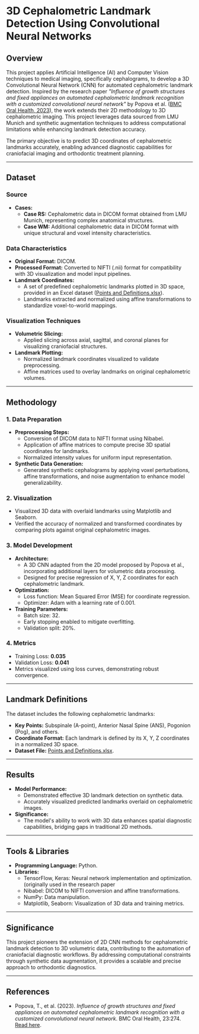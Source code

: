 # **3D Cephalometric Landmark Detection Using Convolutional Neural Networks**

## **Overview**
This project applies Artificial Intelligence (AI) and Computer Vision techniques to medical imaging, specifically cephalograms, to develop a 3D Convolutional Neural Network (CNN) for automated cephalometric landmark detection. Inspired by the research paper *"Influence of growth structures and fixed appliances on automated cephalometric landmark recognition with a customized convolutional neural network"* by Popova et al. ([BMC Oral Health, 2023](https://bmcoralhealth.biomedcentral.com/articles/10.1186/s12903-023-02984-2)), the work extends their 2D methodology to 3D cephalometric imaging. This project leverages data sourced from LMU Munich and synthetic augmentation techniques to address computational limitations while enhancing landmark detection accuracy.

The primary objective is to predict 3D coordinates of cephalometric landmarks accurately, enabling advanced diagnostic capabilities for craniofacial imaging and orthodontic treatment planning.

---

## **Dataset**
### **Source**
- **Cases:**
  - **Case RS:** Cephalometric data in DICOM format obtained from LMU Munich, representing complex anatomical structures.
  - **Case WM:** Additional cephalometric data in DICOM format with unique structural and voxel intensity characteristics.

### **Data Characteristics**
- **Original Format:** DICOM.
- **Processed Format:** Converted to NIFTI (.nii) format for compatibility with 3D visualization and model input pipelines.
- **Landmark Coordinates:**
  - A set of predefined cephalometric landmarks plotted in 3D space, provided in an Excel dataset ([Points and Definitions.xlsx](./Points%20and%20definitions.xlsx)).
  - Landmarks extracted and normalized using affine transformations to standardize voxel-to-world mappings.

### **Visualization Techniques**
- **Volumetric Slicing:**
  - Applied slicing across axial, sagittal, and coronal planes for visualizing craniofacial structures.
- **Landmark Plotting:**
  - Normalized landmark coordinates visualized to validate preprocessing.
  - Affine matrices used to overlay landmarks on original cephalometric volumes.

---

## **Methodology**
### **1. Data Preparation**
- **Preprocessing Steps:**
  - Conversion of DICOM data to NIFTI format using Nibabel.
  - Application of affine matrices to compute precise 3D spatial coordinates for landmarks.
  - Normalized intensity values for uniform input representation.
- **Synthetic Data Generation:**
  - Generated synthetic cephalograms by applying voxel perturbations, affine transformations, and noise augmentation to enhance model generalizability.

### **2. Visualization**
- Visualized 3D data with overlaid landmarks using Matplotlib and Seaborn.
- Verified the accuracy of normalized and transformed coordinates by comparing plots against original cephalometric images.

### **3. Model Development**
- **Architecture:**
  - A 3D CNN adapted from the 2D model proposed by Popova et al., incorporating additional layers for volumetric data processing.
  - Designed for precise regression of X, Y, Z coordinates for each cephalometric landmark.
- **Optimization:**
  - Loss function: Mean Squared Error (MSE) for coordinate regression.
  - Optimizer: Adam with a learning rate of 0.001.
- **Training Parameters:**
  - Batch size: 32.
  - Early stopping enabled to mitigate overfitting.
  - Validation split: 20%.

### **4. Metrics**
- Training Loss: **0.035**
- Validation Loss: **0.041**
- Metrics visualized using loss curves, demonstrating robust convergence.

---

## **Landmark Definitions**
The dataset includes the following cephalometric landmarks:
- **Key Points:** Subspinale (A-point), Anterior Nasal Spine (ANS), Pogonion (Pog), and others.
- **Coordinate Format:** Each landmark is defined by its X, Y, Z coordinates in a normalized 3D space.
- **Dataset File:** [Points and Definitions.xlsx](./Points%20and%20definitions.xlsx).

---

## **Results**
- **Model Performance:**
  - Demonstrated effective 3D landmark detection on synthetic data.
  - Accurately visualized predicted landmarks overlaid on cephalometric images.
- **Significance:**
  - The model's ability to work with 3D data enhances spatial diagnostic capabilities, bridging gaps in traditional 2D methods.

---

## **Tools & Libraries**
- **Programming Language:** Python.
- **Libraries:**
  - TensorFlow, Keras: Neural network implementation and optimization. (originally used in the research paper
  - Nibabel: DICOM to NIFTI conversion and affine transformations.
  - NumPy: Data manipulation.
  - Matplotlib, Seaborn: Visualization of 3D data and training metrics.

---

## **Significance**
This project pioneers the extension of 2D CNN methods for cephalometric landmark detection to 3D volumetric data, contributing to the automation of craniofacial diagnostic workflows. By addressing computational constraints through synthetic data augmentation, it provides a scalable and precise approach to orthodontic diagnostics.

---

## **References**
- Popova, T., et al. (2023). *Influence of growth structures and fixed appliances on automated cephalometric landmark recognition with a customized convolutional neural network*. BMC Oral Health, 23:274. [Read here](https://bmcoralhealth.biomedcentral.com/articles/10.1186/s12903-023-02984-2).

